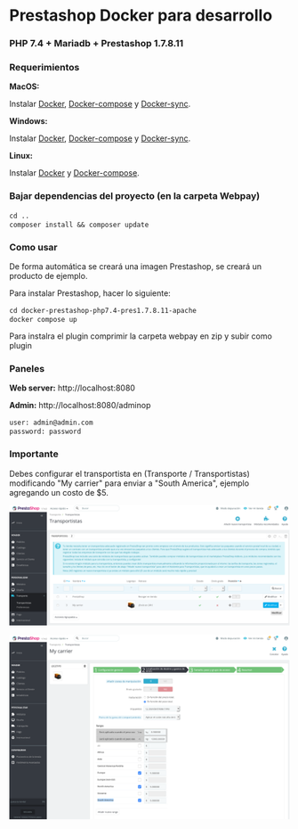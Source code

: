 #  Prestashop Docker para desarrollo

### PHP 7.4 + Mariadb + Prestashop 1.7.8.11

### Requerimientos

**MacOS:**

Instalar [Docker](https://docs.docker.com/docker-for-mac/install/), [Docker-compose](https://docs.docker.com/compose/install/#install-compose) y [Docker-sync](https://docker-sync.readthedocs.io/en/latest/).

**Windows:**

Instalar [Docker](https://docs.docker.com/docker-for-windows/install/), [Docker-compose](https://docs.docker.com/compose/install/#install-compose) y [Docker-sync](https://docker-sync.readthedocs.io/en/latest/).

**Linux:**

Instalar [Docker](https://docs.docker.com/engine/installation/linux/docker-ce/ubuntu/) y [Docker-compose](https://docs.docker.com/compose/install/#install-compose).

### Bajar dependencias del proyecto (en la carpeta Webpay)

```
cd ..
composer install && composer update
```

### Como usar

De forma automática se creará una imagen Prestashop, se creará un producto de ejemplo.

Para instalar Prestashop, hacer lo siguiente:

```
cd docker-prestashop-php7.4-pres1.7.8.11-apache
docker compose up
```

Para instalra el plugin comprimir la carpeta webpay en zip y subir como plugin

### Paneles

**Web server:** http://localhost:8080

**Admin:** http://localhost:8080/adminop

    user: admin@admin.com
    password: password


### Importante

Debes configurar el transportista en (Transporte / Transportistas) modificando "My carrier" para enviar a "South America", ejemplo agregando un costo de $5.

![transporte1](img/transporte1.png)

![transporte2](img/transporte2.png)
